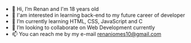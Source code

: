 - 👋 Hi, I’m Renan and I'm 18 years old
- 👀 I'am interested in learning back-end to my future career of developer
- 🌱 I’m currently learning HTML, CSS, JavaScript and C
- 💞️ I’m looking to collaborate on Web Development currently
- 📫 You can reach me by my e-mail renaniomes10@gmail.com
